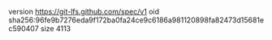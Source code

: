 version https://git-lfs.github.com/spec/v1
oid sha256:96fe9b7276eda9f172ba0fa24ce9c6186a981120898fa82473d15681ec590407
size 4113
